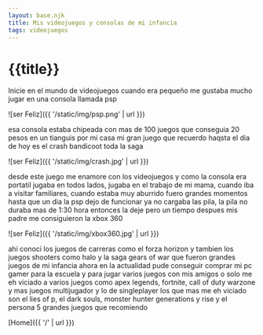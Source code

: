 ```yaml
---
layout: base.njk
title: Mis videojuegos y consolas de mi infancia
tags: videojuegos
---
```


# {{title}}

Inicie en el mundo de videojuegos cuando era pequeño me gustaba mucho jugar en una consola llamada psp 

![ser Feliz]({{ '/static/img/psp.png' | url }})

esa consola estaba chipeada con mas de 100 juegos que conseguia 20 pesos en un tianguis por mi casa mi gran juego que recuerdo haqsta el dia de hoy es el crash bandicoot toda la saga

![ser Feliz]({{ '/static/img/crash.jpg' | url }})

desde este juego me enamore con los videojuegos y como la consola era portatil jugaba en todos lados, jugaba en el trabajo de mi mama, cuando iba a visitar familiares, cuando estaba muy aburrido fuero grandes momentos hasta que un dia la psp dejo de funcionar ya no cargaba las pila, la pila no duraba mas de 1:30 hora entonces la deje pero un tiempo despues mis padre me consiguieron la xbox 360 

![ser Feliz]({{ '/static/img/xbox360.jpg' | url }})

ahi conoci los juegos de carreras como el forza horizon y tambien los juegos shooters como halo y la saga gears of war que fueron grandes juegos de mi infancia ahora en la actualidad pude conseguir comprar mi pc gamer para la escuela y para jugar varios juegos con mis amigos o solo me eh viciado a varios juegos como apex legends, fortnite, call of duty warzone y mas juegos multijugador y lo de singleplayer los que mas me eh viciado son el lies of p, el dark souls, monster hunter generations y rise y el persona 5 grandes juegos que recomiendo 

[Home]({{ '/' | url }})
